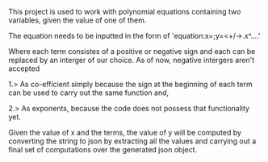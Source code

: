 This project is used to work with polynomial equations containing two variables, given the value of one of them.

The equation needs to be inputted in the form of 'equation:x=<xVal>;y=<+/-><num>.x^<num>....'

Where each term consistes of a positive or negative sign and each <num> can be replaced by an interger of our choice. As of now, negative intergers aren't accepted


1.> As co-efficient simply because the sign at the beginning of each term can be used to carry out the same function and,

2.> As exponents, because the code does not possess that functionality yet.


Given the value of x and the terms, the value of y will be computed by converting the string to json by extracting all the values and carrying out a final set of computations over the generated json object.

